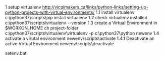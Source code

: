 1 setup virtualenv
http://vicpimakers.ca/links/python-links/setting-up-python-projects-with-virtual-environments/
1.1 install virtualenv
    c:\python37\scripts\pip install virtualenv
1.2 check virtualenv installed
    c:\python37\scripts\virtualenv --version
1.3 create a Virtual Environment in $WORKON_HOME
    ch project-folder
    c:\python37\scripts\virtualenv\virtualenv -p  c:\python37\python newenv
1.4 activate a virutal environment
    newenv\scripts\activate
1.4.1 Deactivate an active Virtual Environment
    newenv\scripts\deactivate

setenv.bat
